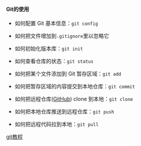 #### Git的使用

- 如何配置 Git 基本信息：`git config`

- 如何把文件增加到`.gitignore`里以忽略它
- 如何初始化版本库：`git init`
- 如何查看仓库的状态：`git status`
- 如何把某个文件添加到 Git 暂存区域：`git add`
- 如何把暂存区域的内容提交到本地仓库：`git commit`
- 如何把远程仓库([GitHub](https://school.thoughtworks.cn/learn/program-center/student/intro-github-pages.md)) clone 到本地：`git clone`
- 如何把本地仓库推送到远程仓库：`git push`
- 如何把远程代码拉到本地：`git pull`


[git教程](https://www.liaoxuefeng.com/wiki/0013739516305929606dd18361248578c67b8067c8c017b000/0013743858312764dca7ad6d0754f76aa562e3789478044000)



